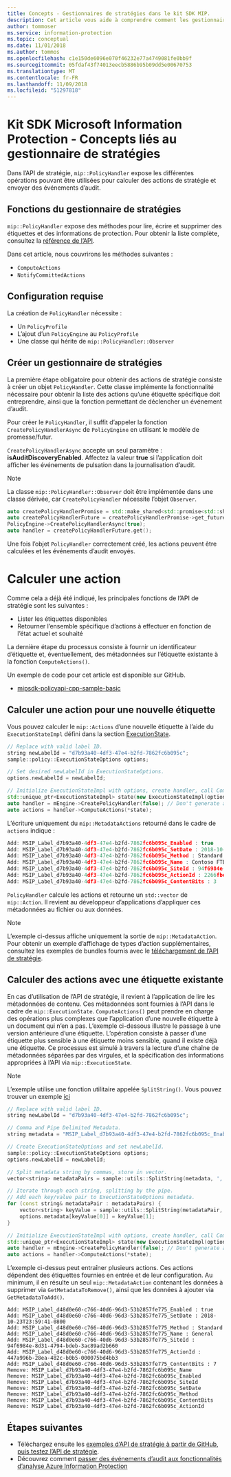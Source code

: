 ```yaml
---
title: Concepts - Gestionnaires de stratégies dans le kit SDK MIP.
description: Cet article vous aide à comprendre comment les gestionnaires d’API de stratégie sont créés et utilisés pour les opérations d’appel.
author: tommoser
ms.service: information-protection
ms.topic: conceptual
ms.date: 11/01/2018
ms.author: tommos
ms.openlocfilehash: c1e150de6096e070f46232e77a4749081fe0bb9f
ms.sourcegitcommit: 05fdaf43f74013eecb5886b95b09dd5e00670753
ms.translationtype: MT
ms.contentlocale: fr-FR
ms.lasthandoff: 11/09/2018
ms.locfileid: "51297818"
---
```

# <a name="microsoft-information-protection-sdk---policy-handler-concepts"></a>Kit SDK Microsoft Information Protection - Concepts liés au gestionnaire de stratégies

Dans l’API de stratégie, `mip::PolicyHandler` expose les différentes opérations pouvant être utilisées pour calculer des actions de stratégie et envoyer des événements d’audit.

## <a name="policy-handler-functions"></a>Fonctions du gestionnaire de stratégies

`mip::PolicyHandler` expose des méthodes pour lire, écrire et supprimer des étiquettes et des informations de protection. Pour obtenir la liste complète, consultez la [référence de l’API](reference/class_mip_PolicyHandler.md).

Dans cet article, nous couvrirons les méthodes suivantes :

- `ComputeActions`
- `NotifyCommittedActions`

## <a name="requirements"></a>Configuration requise

La création de `PolicyHandler` nécessite :

- Un `PolicyProfile`
- L’ajout d’un `PolicyEngine` au `PolicyProfile`
- Une classe qui hérite de `mip::PolicyHandler::Observer`

## <a name="create-a-policy-handler"></a>Créer un gestionnaire de stratégies

La première étape obligatoire pour obtenir des actions de stratégie consiste à créer un objet `PolicyHandler`. Cette classe implémente la fonctionnalité nécessaire pour obtenir la liste des actions qu’une étiquette spécifique doit entreprendre, ainsi que la fonction permettant de déclencher un événement d’audit.

Pour créer le `PolicyHandler`, il suffit d’appeler la fonction `CreatePolicyHandlerAsync` de `PolicyEngine` en utilisant le modèle de promesse/futur.

`CreatePolicyHandlerAsync` accepte un seul paramètre : **isAuditDiscoveryEnabled**. Affectez la valeur **true** si l’application doit afficher les événements de pulsation dans la journalisation d’audit.

> [!NOTE]
> La classe `mip::PolicyHandler::Observer` doit être implémentée dans une classe dérivée, car `CreatePolicyHandler` nécessite l’objet `Observer`. 

```cpp
auto createPolicyHandlerPromise = std::make_shared<std::promise<std::shared_ptr<mip::PolicyHandler>>>();
auto createPolicyHandlerFuture = createPolicyHandlerPromise->get_future();
PolicyEngine->CreatePolicyHandlerAsync(true);
auto handler = createPolicyHandlerFuture.get();
```

Une fois l’objet `PolicyHandler` correctement créé, les actions peuvent être calculées et les événements d’audit envoyés.

# <a name="compute-an-action"></a>Calculer une action

Comme cela a déjà été indiqué, les principales fonctions de l’API de stratégie sont les suivantes :

- Lister les étiquettes disponibles
- Retourner l’ensemble spécifique d’actions à effectuer en fonction de l’état actuel et souhaité 

La dernière étape du processus consiste à fournir un identificateur d’étiquette et, éventuellement, des métadonnées sur l’étiquette existante à la fonction `ComputeActions()`.

Un exemple de code pour cet article est disponible sur GitHub.

* [mipsdk-policyapi-cpp-sample-basic](https://github.com/Azure-Samples/mipsdk-policyapi-cpp-sample-basic)

## <a name="compute-an-action-for-a-new-label"></a>Calculer une action pour une nouvelle étiquette

Vous pouvez calculer le `mip::Actions` d’une nouvelle étiquette à l’aide du `ExecutionStateImpl` défini dans la section [ExecutionState](concept-auditing-policy-executionstate-cpp.md).

```cpp
// Replace with valid label ID.
string newLabelId = "d7b93a40-4df3-47e4-b2fd-7862fc6b095c"; 
sample::policy::ExecutionStateOptions options;

// Set desired newLabelId in ExecutionStateOptions.
options.newLabelId = newLabelId;

// Initialize ExecutionStateImpl with options, create handler, call ComputeActions.
std::unique_ptr<ExecutionStateImpl> state(new ExecutionStateImpl(options));
auto handler = mEngine->CreatePolicyHandler(false); // Don't generate audit event.
auto actions = handler->ComputeActions(*state);
```

L’écriture uniquement du `mip::MetadataActions` retourné dans le cadre de `actions` indique :

```cpp
Add: MSIP_Label_d7b93a40-4df3-47e4-b2fd-7862fc6b095c_Enabled : true
Add: MSIP_Label_d7b93a40-4df3-47e4-b2fd-7862fc6b095c_SetDate : 2018-10-23T20:39:06-0800
Add: MSIP_Label_d7b93a40-4df3-47e4-b2fd-7862fc6b095c_Method : Standard
Add: MSIP_Label_d7b93a40-4df3-47e4-b2fd-7862fc6b095c_Name : Contoso FTEs (C)
Add: MSIP_Label_d7b93a40-4df3-47e4-b2fd-7862fc6b095c_SiteId : 94f6984e-8d31-4794-bdeb-3ac89ad2b660
Add: MSIP_Label_d7b93a40-4df3-47e4-b2fd-7862fc6b095c_ActionId : 2266fbe8-a0d9-44e8-bad8-00008f2a0915
Add: MSIP_Label_d7b93a40-4df3-47e4-b2fd-7862fc6b095c_ContentBits : 3
```

`PolicyHandler` calcule les actions et retourne un `std::vector` de `mip::Action`. Il revient au développeur d’applications d’appliquer ces métadonnées au fichier ou aux données.

> [!NOTE]
> L’exemple ci-dessus affiche uniquement la sortie de `mip::MetadataAction`. Pour obtenir un exemple d’affichage de types d’action supplémentaires, consultez les exemples de bundles fournis avec le [téléchargement de l’API de stratégie](https://aka.ms/mipsdkbins).

## <a name="compute-actions-with-an-existing-label"></a>Calculer des actions avec une étiquette existante

En cas d’utilisation de l’API de stratégie, il revient à l’application de lire les métadonnées de contenu. Ces métadonnées sont fournies à l’API dans le cadre de `mip::ExecutionState`. `ComputeActions()` peut prendre en charge des opérations plus complexes que l’application d’une nouvelle étiquette à un document qui n’en a pas. L’exemple ci-dessous illustre le passage à une version antérieure d’une étiquette. L’opération consiste à passer d’une étiquette plus sensible à une étiquette moins sensible, quand il existe déjà une étiquette. Ce processus est simulé à travers la lecture d’une chaîne de métadonnées séparées par des virgules, et la spécification des informations appropriées à l’API via `mip::ExecutionState`.

> [!NOTE]
> L’exemple utilise une fonction utilitaire appelée `SplitString()`. Vous pouvez trouver un exemple [ici](https://github.com/Azure-Samples/mipsdk-policyapi-cpp-sample-advanced/blob/master/mipsdk-policyapi-cpp-sample-advanced/utils.cpp)

```cpp
// Replace with valid label ID.
string newLabelId = "d7b93a40-4df3-47e4-b2fd-7862fc6b095c";

// Comma and Pipe Delimited Metadata.
string metadata = "MSIP_Label_d7b93a40-4df3-47e4-b2fd-7862fc6b095c_Enabled|true,MSIP_Label_d7b93a40-4df3-47e4-b2fd-7862fc6b095c_SetDate|2018-10-23T21:53:31-0800,MSIP_Label_d7b93a40-4df3-47e4-b2fd-7862fc6b095c_Method|Standard,MSIP_Label_d7b93a40-4df3-47e4-b2fd-7862fc6b095c_Name|Contoso FTEs (C),MSIP_Label_d7b93a40-4df3-47e4-b2fd-7862fc6b095c_SiteId|94f6984e-8d31-4794-bdeb-3ac89ad2b660,MSIP_Label_d7b93a40-4df3-47e4-b2fd-7862fc6b095c_ActionId|b56491d9-155f-40ff-866f-0000acd85c31,MSIP_Label_d7b93a40-4df3-47e4-b2fd-7862fc6b095c_ContentBits|7";

// Create ExecutionStateOptions and set newLabelId.
sample::policy::ExecutionStateOptions options;
options.newLabelId = newLabelId;

// Split metadata string by commas, store in vector.
vector<string> metadataPairs = sample::utils::SplitString(metadata, ','); 

// Iterate through each string, splitting by the pipe.
// Add each key/value pair to ExecutionStateOptions metadata.
for (const string& metadataPair : metadataPairs) {
    vector<string> keyValue = sample::utils::SplitString(metadataPair, '|');
    options.metadata[keyValue[0]] = keyValue[1];
}

// Initialize ExecutionStateImpl with options, create handler, call ComputeActions
std::unique_ptr<ExecutionStateImpl> state(new ExecutionStateImpl(options));
auto handler = mEngine->CreatePolicyHandler(false); // Don't generate audit event.
auto actions = handler->ComputeActions(*state);
```

L’exemple ci-dessus peut entraîner plusieurs actions. Ces actions dépendent des étiquettes fournies en entrée et de leur configuration. Au minimum, il en résulte un seul `mip::MetadataAction` contenant les données à supprimer via `GetMetadataToRemove()`, ainsi que les données à ajouter via `GetMetadataToAdd()`.

```
Add: MSIP_Label_d48d0e60-c766-40d6-96d3-53b2857fe775_Enabled : true
Add: MSIP_Label_d48d0e60-c766-40d6-96d3-53b2857fe775_SetDate : 2018-10-23T23:59:41-0800
Add: MSIP_Label_d48d0e60-c766-40d6-96d3-53b2857fe775_Method : Standard
Add: MSIP_Label_d48d0e60-c766-40d6-96d3-53b2857fe775_Name : General
Add: MSIP_Label_d48d0e60-c766-40d6-96d3-53b2857fe775_SiteId : 94f6984e-8d31-4794-bdeb-3ac89ad2b660
Add: MSIP_Label_d48d0e60-c766-40d6-96d3-53b2857fe775_ActionId : 447a996b-28ea-482c-b0b5-000075bd4bb3
Add: MSIP_Label_d48d0e60-c766-40d6-96d3-53b2857fe775_ContentBits : 7
Remove: MSIP_Label_d7b93a40-4df3-47e4-b2fd-7862fc6b095c_Name
Remove: MSIP_Label_d7b93a40-4df3-47e4-b2fd-7862fc6b095c_Enabled
Remove: MSIP_Label_d7b93a40-4df3-47e4-b2fd-7862fc6b095c_SiteId
Remove: MSIP_Label_d7b93a40-4df3-47e4-b2fd-7862fc6b095c_SetDate
Remove: MSIP_Label_d7b93a40-4df3-47e4-b2fd-7862fc6b095c_Method
Remove: MSIP_Label_d7b93a40-4df3-47e4-b2fd-7862fc6b095c_ContentBits
Remove: MSIP_Label_d7b93a40-4df3-47e4-b2fd-7862fc6b095c_ActionId
```

## <a name="next-steps"></a>Étapes suivantes

* Téléchargez ensuite les [exemples d’API de stratégie à partir de GitHub, puis testez l’API de stratégie](https://azure.microsoft.com/resources/samples/?sort=0&term=mipsdk+policyapi).
* Découvrez comment [passer des événements d’audit aux fonctionnalités d’analyse Azure Information Protection](concept-auditing-policy-cpp.md)
